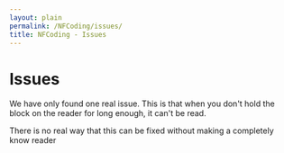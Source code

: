 ```yaml
---
layout: plain
permalink: /NFCoding/issues/
title: NFCoding - Issues
---
```

<h1>Issues</h1>
<p>We have only found one real issue. This is that when you don't hold the block on the reader for long enough, it can't be read.</p>
<p>There is no real way that this can be fixed without making a completely know reader<p>
